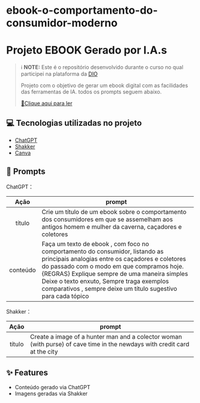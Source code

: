 # ebook-o-comportamento-do-consumidor-moderno
# Projeto EBOOK Gerado por I.A.s


 > ℹ️ **NOTE:** Este é o repositório desenvolvido durante o curso no qual participei na plataforma da [DIO](https://dio.me)
>
> Projeto com o objetivo de gerar um ebook digital com as facilidades das ferramentas de IA. todos os prompts
seguem abaixo.
>
> <a href="[https://www.canva.com/design/DAGXCCXyU_c/Rfe86I0380JxnPlwS0Ywxg/edit?utm_content=DAGXCCXyU_c&utm_campaign=designshare&utm_medium=link2&utm_source=sharebutton)]" title="View PDF now"> 📕Clique aqui para ler</a>

## 💻 Tecnologias utilizadas no projeto

- [ChatGPT](https://chat.openai.com/) 
- [Shakker](https://www.shakker.ai/pt/home)
- [Canva](https://www.canva.com/)

## 🧠 Prompts

ChatGPT：

|   Ação   | prompt                                                                                                                                                                                                                                                                         |
| :------: | ------------------------------------------------------------------------------------------------------------------------------------------------------------------------------------------------------------------------------------------------------------------------------ |
|  título  | Crie um título de um ebook sobre o comportamento dos consumidores em que se assemelham aos antigos homem e mulher da caverna, caçadores e coletores                                                        |
| conteúdo | Faça um texto de ebook , com foco no comportamento do consumidor, listando as principais analogias entre os caçadores e coletores do passado com o modo em que compramos hoje.{REGRAS} Explique sempre de uma maneira simples Deixe o texto enxuto, Sempre traga exemplos comparativos , sempre deixe um título sugestivo para cada tópico |


Shakker：

|  Ação  | prompt                                                                                 |
| :----: | -------------------------------------------------------------------------------------- |
| título | Create a image of a hunter man and a colector woman (with purse) of cave time in the newdays with credit card at the city |

## ✨ Features

- Conteúdo gerado via ChatGPT
- Imagens geradas via Shakker
